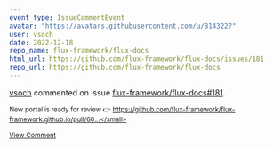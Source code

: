 ```yaml
---
event_type: IssueCommentEvent
avatar: "https://avatars.githubusercontent.com/u/814322?"
user: vsoch
date: 2022-12-18
repo_name: flux-framework/flux-docs
html_url: https://github.com/flux-framework/flux-docs/issues/181
repo_url: https://github.com/flux-framework/flux-docs
---
```


<a href='https://github.com/vsoch' target='_blank'>vsoch</a> commented on issue <a href='https://github.com/flux-framework/flux-docs/issues/181' target='_blank'>flux-framework/flux-docs#181</a>.

<small>New portal is ready for review :point_right: https://github.com/flux-framework/flux-framework.github.io/pull/60...</small>

<a href='https://github.com/flux-framework/flux-docs/issues/181' target='_blank'>View Comment</a>